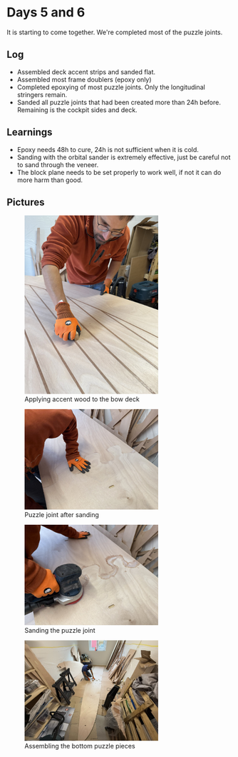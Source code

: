 # Days 5 and 6
It is starting to come together. We're completed most of the puzzle joints.

## Log
- Assembled deck accent strips and sanded flat.
- Assembled most frame doublers (epoxy only)
- Completed epoxying of most puzzle joints. Only the longitudinal stringers remain.
- Sanded all puzzle joints that had been created more than 24h before. Remaining is the cockpit sides and deck.

## Learnings
- Epoxy needs 48h to cure, 24h is not sufficient when it is cold.
- Sanding with the orbital sander is extremely effective, just be careful not to sand through the veneer.
- The block plane needs to be set properly to work well, if not it can do more harm than good.

## Pictures

<figure>
  <img src="/images/Accents.jpeg" width="300" alt="inside tent">
  <figcaption> Applying accent wood to the bow deck </figcaption>
</figure>

<figure>
  <img src="/images/After sanding.jpeg" width="300" alt="inside tent">
  <figcaption> Puzzle joint after sanding </figcaption>
</figure>

<figure>
  <img src="/images/Sanding puzzle.jpeg" width="300" alt="inside tent">
  <figcaption> Sanding the puzzle joint </figcaption>
</figure>

<figure>
  <img src="/images/Puzzle together.jpeg" width="300" alt="inside tent">
  <figcaption> Assembling the bottom puzzle pieces </figcaption>
</figure>
